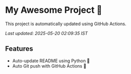# My Awesome Project 🚀

This project is automatically updated using GitHub Actions.

_Last updated: 2025-05-20 02:09:35 IST_

## Features
- Auto-update README using Python 🐍
- Auto Git push with GitHub Actions 🤖
